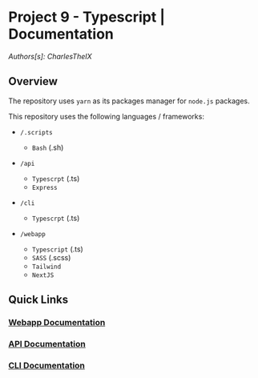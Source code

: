 # Project 9 - Typescript | Documentation

_Authors[s]: CharlesTheIX_

## Overview

The repository uses `yarn` as its packages manager for `node.js` packages.

This repository uses the following languages / frameworks:

- `/.scripts`

  - `Bash` (.sh)

- `/api`

  - `Typescrpt` (.ts)
  - `Express`

- `/cli`

  - `Typescrpt` (.ts)

- `/webapp`
  - `Typescript` (.ts)
  - `SASS` (.scss)
  - `Tailwind`
  - `NextJS`

## Quick Links

### [Webapp Documentation](./webapp/ReadMe.md)

### [API Documentation](./api/ReadMe.md)

### [CLI Documentation](./cli/ReadMe.md)
